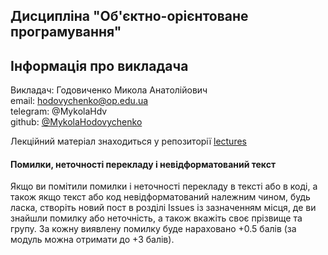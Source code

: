 ## Дисципліна "Об'єктно-орієнтоване програмування"

## Інформація про викладача

Викладач: Годовиченко Микола Анатолійович<br>
email: hodovychenko@op.edu.ua<br>
telegram: @MykolaHdv<br>
github: [@MykolaHodovychenko](https://github.com/MykolaHodovychenko)

Лекційний матеріал знаходиться у репозиторії [lectures](https://github.com/JavaOPNU/lectures)



#### Помилки, неточності перекладу і невідформатований текст

Якщо ви помітили помилки і неточності перекладу в тексті або в коді, а також якщо текст або код невідформатований належним чином, будь ласка, створіть новий пост в розділі Issues із зазначенням місця, де ви знайшли помилку або неточність, а також вкажіть своє прізвище та групу. За кожну виявлену помилку буде нараховано +0.5 балів (за модуль можна отримати до +3 балів).
